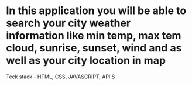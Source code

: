 # In this application you will be able to search your city weather information like min temp, max tem cloud, sunrise, sunset, wind and as well as your city location in map


Teck stack - HTML, CSS, JAVASCRIPT, API'S
